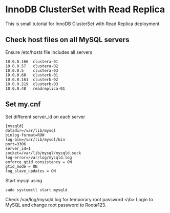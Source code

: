 # InnoDB ClusterSet with Read Replica
This is small tutorial for InnoDB ClusterSet with Read Replica deployment
## Check host files on all MySQL servers
Ensure /etc/hosts file includes all servers
```
10.0.0.166 	clustera-01
10.0.0.57	clustera-02
10.0.0.5	clustera-03
10.0.0.68	clusterb-01
10.0.0.161	clusterb-02
10.0.0.219	clusterb-03
10.0.0.48	readreplica-01
```
## Set my.cnf
Set different server_id on each server 
```
[mysqld]
datadir=/var/lib/mysql
binlog-format=ROW
log-bin=/var/lib/mysql/bin
port=3306
server_id=1
socket=/var/lib/mysql/mysqld.sock
log-error=/var/log/mysqld.log
enforce_gtid_consistency = ON
gtid_mode = ON
log_slave_updates = ON
```
Start mysql using
```
sudo systemctl start mysqld
```
Check /var/log/mysqld.log for temporary root password <\b>
Login to MySQL and change root password to Root#123. 
